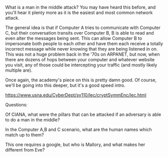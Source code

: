 What is a man in the middle attack? You may have heard this before, and you'll hear it plenty more as it is the easiest and most common network attack.

The general idea is that if Computer A tries to communicate with Computer C, but their conversation transits over Computer B, B is able to read and even alter the messages being sent. This can allow Computer B to impersonate both people to each other and have them each receive a totally incorrect message while never knowing that they are being listened in on. This was not a huge problem back in the '70s on ARPANET, but now, when there are dozens of hops between your computer and whatever website you visit, any of those could be intercepting your traffic (and mostly likely multiple are). 

Once again, the academy's piece on this is pretty damn good. Of course, we'll be going into this deeper, but it's a good speed intro. 

https://www.usna.edu/CyberDept/sy110/lec/cryptSymmEnc/lec.html



Questions: 

Of CIANA, what were the pillars that can be attacked if an adversary is able to do a man in the middle?

In the Computer A,B and C scenario, what are the human names which match up to them? 

This one requires a google, but who is Mallory, and what makes her different from Eve?